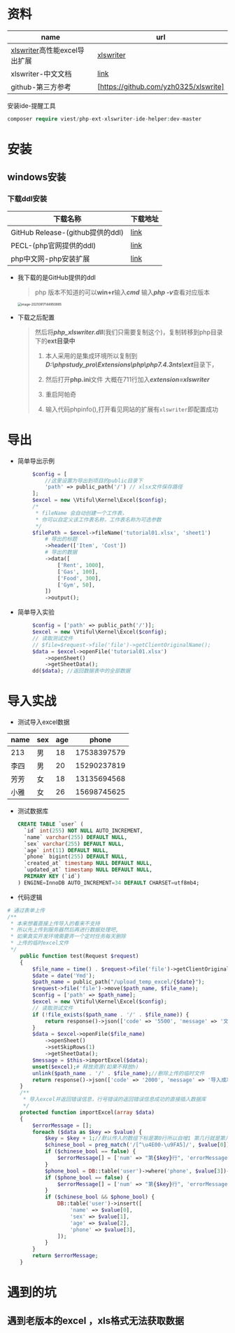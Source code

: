 #  资料

| name                                                         | url                                                |
| ------------------------------------------------------------ | -------------------------------------------------- |
| [xlswriter](https://xlswriter.viest.me/index.html)高性能excel导出扩展 | [xlswriter](https://xlswriter.viest.me/index.html) |
| xlswriter-中文文档                                           | [link](https://xlswriter-docs.viest.me/zh-cn)      |
| github-第三方参考                                            | [https://github.com/yzh0325/xlswrite]              |

安装ide-提醒工具

```php
composer require viest/php-ext-xlswriter-ide-helper:dev-master
```

# 安装

## windows安装

### 下载**ddl**安装

| 下载名称                         | 下载地址                                                    |
| -------------------------------- | ----------------------------------------------------------- |
| GitHub Release-(github提供的ddl) | [link](https://github.com/viest/php-ext-xlswriter/releases) |
| PECL-(php官网提供的ddl)          | [link](https://pecl.php.net/package/xlswriter)              |
| php中文网-php安装扩展            | [link](https://www.php.cn/php-weizijiaocheng-392756.html)   |

- 我下载的是GitHub提供的ddl

  >php 版本不知道的可以**win+r**输入***cmd*** 输入***php -v***查看对应版本

  <img src="https://yaoliuyang-blog-images.oss-cn-beijing.aliyuncs.com/blogImages/image-20210917144950885.png" alt="image-20210917144950885" style="zoom:50%;" />

- 下载之后配置

  > 然后将***php_xlswriter.dll***(我们只需要复制这个)，复制转移到php目录下的**ext目录中**
  >
  > 1. 本人采用的是集成环境所以复制到***D:\phpstudy_pro\Extensions\php\php7.4.3nts\ext***目录下，
  >
  > 2. 然后打开**php.ini**文件 大概在711行加入***extension=xlswriter***
  >
  > 3. 重启阿帕奇 
  > 4. 输入代码phpinfo(),打开看见网站的扩展有`xlswriter`即配置成功

# 导出

- 简单导出示例

```php
        $config = [
            //这里设置为导出到项目的public目录下
            'path' => public_path('/') // xlsx文件保存路径
        ];
        $excel = new \Vtiful\Kernel\Excel($config);
        /*
         * fileName 会自动创建一个工作表，
         * 你可以自定义该工作表名称，工作表名称为可选参数
         */
        $filePath = $excel->fileName('tutorial01.xlsx', 'sheet1')
            # 导出的标题
            ->header(['Item', 'Cost'])
            # 导出的数据
            ->data([
                ['Rent', 1000],
                ['Gas', 100],
                ['Food', 300],
                ['Gym', 50],
            ])
            ->output();
```

- 简单导入实验

```php
        $config = ['path' => public_path('/')];
        $excel = new \Vtiful\Kernel\Excel($config);
        // 读取测试文件
        // $file=$request->file('file')->getClientOriginalName();
        $data = $excel->openFile('tutorial01.xlsx')
            ->openSheet()
            ->getSheetData();
        dd($data); //返回数据表中的全部数据
```

# 导入实战

- 测试导入excel数据

| name | sex  | age  | phone       |
| ---- | ---- | ---- | ----------- |
| 213  | 男   | 18   | 17538397579 |
| 李四 | 男   | 20   | 15290237819 |
| 芳芳 | 女   | 18   | 13135694568 |
| 小雅 | 女   | 26   | 15698745625 |

- 测试数据库

  ```sql
  CREATE TABLE `user` (
    `id` int(255) NOT NULL AUTO_INCREMENT,
    `name` varchar(255) DEFAULT NULL,
    `sex` varchar(255) DEFAULT NULL,
    `age` int(11) DEFAULT NULL,
    `phone` bigint(255) DEFAULT NULL,
    `created_at` timestamp NULL DEFAULT NULL,
    `updated_at` timestamp NULL DEFAULT NULL,
    PRIMARY KEY (`id`)
  ) ENGINE=InnoDB AUTO_INCREMENT=34 DEFAULT CHARSET=utf8mb4;
  ```

  

- 代码逻辑

```php
# 通过表单上传
/**
 * 本来想着直接上传导入的看来不支持
 * 所以先上传到服务器然后再进行数据处理吧,
 * 如果真实开发环境需要弄一个定时任务每天删除
 * 上传的临时excel文件
 */
    public function test(Request $request)
    {
        $file_name = time() . $request->file('file')->getClientOriginalName();# 设置上传的文件名称为了不重复设置了时间戳
        $date = date('Ymd');
        $path_name = public_path("/upload_temp_excel/{$date}");
        $request->file('file')->move($path_name, $file_name);
        $config = ['path' => $path_name];
        $excel = new \Vtiful\Kernel\Excel($config);
        // 读取测试文件
        if (!file_exists($path_name . '/' . $file_name)) {
            return response()->json(['code' => '5500', 'message' => '文件上传失败', 'data' => []]);
        }
        $data = $excel->openFile($file_name)
            ->openSheet()
            ->setSkipRows(1)
            ->getSheetData();
        $message = $this->importExcel($data);
        unset($excel);# 释放资源(如果不释放h)
        unlink($path_name . '/' . $file_name);//删除上传的临时文件
        return response()->json(['code' => '2000', 'message' => '导入成功', 'data' => $message]);
    }
    /**
     * 导入excel并返回错误信息，行号错误的返回错误信息成功的直接插入数据库
     */
    protected function importExcel(array $data)
    {
        $errorMessage = [];
        foreach ($data as $key => $value) {
            $key = $key + 1;//默认传入的数组下标是第0行所以自增1 第几行就是第几行
            $chinese_bool = preg_match('/[^\u4E00-\u9FA5]/', $value[0]) == 0 ? false : true;//返回0 是中文
            if ($chinese_bool == false) {
                $errorMessage[] = ['num' => "第{$key}行", 'errorMessage' => '姓名只能为中文'];//==0不是中文
            }
            $phone_bool = DB::table('user')->where('phone', $value[3])->exists() == false ? true : false;//返回false手机号不存在
            if ($phone_bool == false) {
                $errorMessage[] = ['num' => "第{$key}行", 'errorMessage' => '手机号码已存在'];
            }
            if ($chinese_bool && $phone_bool) {
                DB::table('user')->insert([
                    'name' => $value[0],
                    'sex' => $value[1],
                    'age' => $value[2],
                    'phone' => $value[3],
                ]);
            }
        }
        return $errorMessage;
    }
```



# 遇到的坑

##   遇到老版本的excel ，**xls**格式无法获取数据

